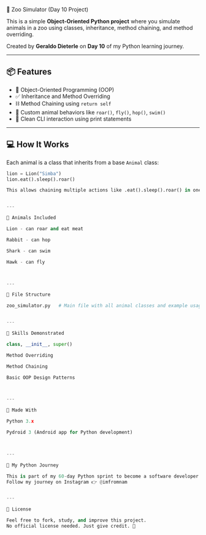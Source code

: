 🦁 Zoo Simulator (Day 10 Project)

This is a simple **Object-Oriented Python project** where you simulate animals in a zoo using classes, inheritance, method chaining, and method overriding.

Created by **Geraldo Dieterle** on **Day 10** of my Python learning journey.

---

## 📦 Features

- 🧬 Object-Oriented Programming (OOP)
- ✅ Inheritance and Method Overriding
- ⛓️ Method Chaining using `return self`
- 🦁 Custom animal behaviors like `roar()`, `fly()`, `hop()`, `swim()`
- 🐍 Clean CLI interaction using print statements

---

## 💻 How It Works

Each animal is a class that inherits from a base `Animal` class:

```python
lion = Lion("Simba")
lion.eat().sleep().roar()

This allows chaining multiple actions like .eat().sleep().roar() in one line!


---

🐾 Animals Included

Lion - can roar and eat meat

Rabbit - can hop

Shark - can swim

Hawk - can fly



---

📂 File Structure

zoo_simulator.py   # Main file with all animal classes and example usage


---

🎯 Skills Demonstrated

class, __init__, super()

Method Overriding

Method Chaining

Basic OOP Design Patterns



---

🧠 Made With

Python 3.x

Pydroid 3 (Android app for Python development)



---

🚀 My Python Journey

This is part of my 60-day Python sprint to become a software developer.
Follow my journey on Instagram 👉 @imfromnam


---

📜 License

Feel free to fork, study, and improve this project.
No official license needed. Just give credit. 💙
